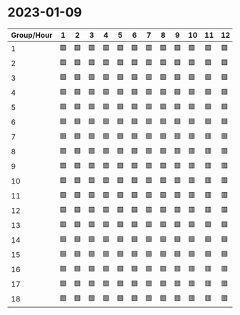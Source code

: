 # 2023-01-09

|Group/Hour|1 |2 |3 |4 |5 |6 |7 |8 |9 |10|11|12|13|14|15|16|17|18|19|20|21|22|23|24|
|----------|--|--|--|--|--|--|--|--|--|--|--|--|--|--|--|--|--|--|--|--|--|--|--|--|
|1         |🟩|🟩|🟩|🟩|🟩|🟩|🟩|🟩|🟩|🟩|🟩|🟩|🟥|🟥|🟥|🟥|🟩|🟩|🟩|🟩|🟥|🟥|🟥|🟥|
|2         |🟩|🟩|🟩|🟩|🟩|🟩|🟩|🟩|🟩|🟩|🟩|🟩|🟥|🟥|🟥|🟥|🟩|🟩|🟩|🟩|🟥|🟥|🟥|🟥|
|3         |🟩|🟩|🟩|🟩|🟩|🟩|🟩|🟩|🟩|🟩|🟩|🟩|🟥|🟥|🟥|🟥|🟩|🟩|🟩|🟩|🟥|🟥|🟥|🟥|
|4         |🟩|🟩|🟩|🟩|🟩|🟩|🟩|🟩|🟩|🟩|🟩|🟩|🟥|🟥|🟥|🟥|🟩|🟩|🟩|🟩|🟥|🟥|🟥|🟥|
|5         |🟩|🟩|🟩|🟩|🟩|🟩|🟩|🟩|🟩|🟩|🟩|🟩|🟥|🟥|🟥|🟥|🟩|🟩|🟩|🟩|🟥|🟥|🟥|🟥|
|6         |🟩|🟩|🟩|🟩|🟩|🟩|🟩|🟩|🟩|🟩|🟩|🟩|🟥|🟥|🟥|🟥|🟩|🟩|🟩|🟩|🟥|🟥|🟥|🟥|
|7         |🟩|🟩|🟩|🟩|🟩|🟩|🟩|🟩|🟥|🟥|🟥|🟥|🟩|🟩|🟩|🟩|🟥|🟥|🟥|🟥|🟩|🟩|🟩|🟩|
|8         |🟩|🟩|🟩|🟩|🟩|🟩|🟩|🟩|🟥|🟥|🟥|🟥|🟩|🟩|🟩|🟩|🟥|🟥|🟥|🟥|🟩|🟩|🟩|🟩|
|9         |🟩|🟩|🟩|🟩|🟩|🟩|🟩|🟩|🟥|🟥|🟥|🟥|🟩|🟩|🟩|🟩|🟥|🟥|🟥|🟥|🟩|🟩|🟩|🟩|
|10        |🟩|🟩|🟩|🟩|🟩|🟩|🟩|🟩|🟥|🟥|🟥|🟥|🟩|🟩|🟩|🟩|🟥|🟥|🟥|🟥|🟩|🟩|🟩|🟩|
|11        |🟩|🟩|🟩|🟩|🟩|🟩|🟩|🟩|🟥|🟥|🟥|🟥|🟩|🟩|🟩|🟩|🟥|🟥|🟥|🟥|🟩|🟩|🟩|🟩|
|12        |🟩|🟩|🟩|🟩|🟩|🟩|🟩|🟩|🟥|🟥|🟥|🟥|🟩|🟩|🟩|🟩|🟥|🟥|🟥|🟥|🟩|🟩|🟩|🟩|
|13        |🟩|🟩|🟩|🟩|🟩|🟩|🟩|🟩|🟩|🟩|🟩|🟩|🟥|🟥|🟥|🟥|🟩|🟩|🟩|🟩|🟥|🟥|🟥|🟥|
|14        |🟩|🟩|🟩|🟩|🟩|🟩|🟩|🟩|🟩|🟩|🟩|🟩|🟥|🟥|🟥|🟥|🟩|🟩|🟩|🟩|🟥|🟥|🟥|🟥|
|15        |🟩|🟩|🟩|🟩|🟩|🟩|🟩|🟩|🟩|🟩|🟩|🟩|🟥|🟥|🟥|🟥|🟩|🟩|🟩|🟩|🟥|🟥|🟥|🟥|
|16        |🟩|🟩|🟩|🟩|🟩|🟩|🟩|🟩|🟥|🟥|🟥|🟥|🟩|🟩|🟩|🟩|🟥|🟥|🟥|🟥|🟩|🟩|🟩|🟩|
|17        |🟩|🟩|🟩|🟩|🟩|🟩|🟩|🟩|🟥|🟥|🟥|🟥|🟩|🟩|🟩|🟩|🟥|🟥|🟥|🟥|🟩|🟩|🟩|🟩|
|18        |🟩|🟩|🟩|🟩|🟩|🟩|🟩|🟩|🟥|🟥|🟥|🟥|🟩|🟩|🟩|🟩|🟥|🟥|🟥|🟥|🟩|🟩|🟩|🟩|